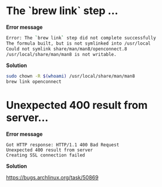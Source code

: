 # The \`brew link\` step ...

**Error message**

```bash
Error: The `brew link` step did not complete successfully
The formula built, but is not symlinked into /usr/local
Could not symlink share/man/man8/openconnect.8
/usr/local/share/man/man8 is not writable.
```

**Solution**

```bash
sudo chown -R $(whoami) /usr/local/share/man/man8
brew link openconnect
```

# Unexpected 400 result from server...

**Error message**

```
Got HTTP response: HTTP/1.1 400 Bad Request
Unexpected 400 result from server
Creating SSL connection failed
```

**Solution**

https://bugs.archlinux.org/task/50869
